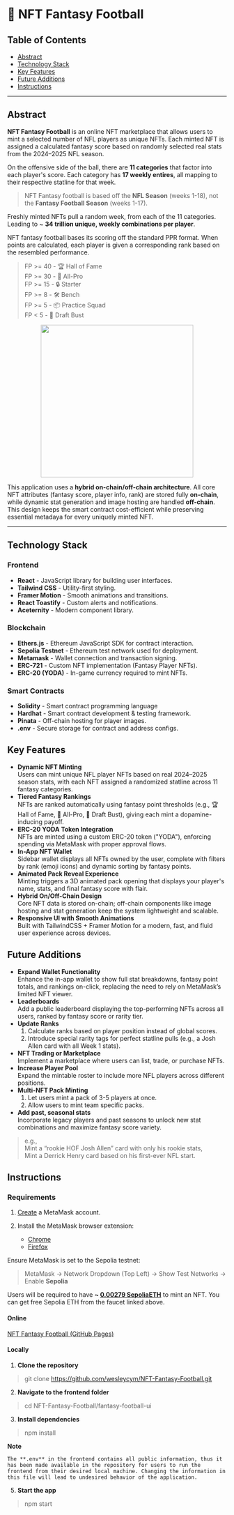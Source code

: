 # 🏈 NFT Fantasy Football   

## Table of Contents

- [Abstract](#Abstract)   
- [Technology Stack](#Technology-Stack)   
- [Key Features](#Key-Features)   
- [Future Additions](#Future-Additions)   
- [Instructions](#Instructions)   

---


## Abstract

**NFT Fantasy Football** is an online NFT marketplace that allows users to mint a selected number of NFL players as unique NFTs. Each minted NFT is assigned a calculated fantasy score based on randomly selected real stats from the 2024–2025 NFL season.

On the offensive side of the ball, there are **11 categories** that factor into each player's score. Each category has **17 weekly entires**, all mapping to their respective statline for that week.   

> NFT Fantasy football is based off the **NFL Season** (weeks 1-18), not the **Fantasy Football Season** (weeks 1-17).   

Freshly minted NFTs pull a random week, from each of the 11 categories. Leading to ~ **34 trillion unique, weekly combinations per player**.   

NFT fantasy football bases its scoring off the standard PPR format. When points are calculated, each player is given a corresponding rank based on the resembled performance.   

>  FP >= 40 - 🏆 Hall of Fame  
>  FP >= 30 - 💪 All-Pro  
>  FP >= 15 - 🔒 Starter  
>  FP >= 8 - 🛠️ Bench  
>  FP >= 5  - 📦 Practice Squad  
>  FP < 5 - 🧢 Draft Bust  

<p align="center">
    <img src="https://files.catbox.moe/x56orl.gif" width="350"  />
</p>

This application uses a **hybrid on-chain/off-chain architecture**. All core NFT attributes (fantasy score, player info, rank) are stored fully **on-chain**, while dynamic stat generation and image hosting are handled **off-chain**. This design keeps the smart contract cost-efficient while preserving essential metadaya for every uniquely minted NFT.

---

## Technology Stack   

### Frontend

- **React** - JavaScript library for building user interfaces.    
- **Tailwind CSS** - Utility-first styling.   
- **Framer Motion** - Smooth animations and transitions.     
- **React Toastify** - Custom alerts and notifications.   
- **Aceternity** - Modern component library.   

### Blockchain

- **Ethers.js** - Ethereum JavaScript SDK for contract interaction.     
- **Sepolia Testnet** - Ethereum test network used for deployment.     
- **Metamask** - Wallet connection and transaction signing.    
- **ERC-721** - Custom NFT implementation (Fantasy Player NFTs).   
- **ERC-20 (YODA)** - In-game currency required to mint NFTs.   


### Smart Contracts

- **Solidity** - Smart contract programming language
- **Hardhat** - Smart contract development & testing framework.   
- **Pinata** - Off-chain hosting for player images.   
- **.env** - Secure storage for contract and address configs.    

## Key Features

- **Dynamic NFT Minting**   
Users can mint unique NFL player NFTs based on real 2024–2025 season stats, with each NFT    assigned a randomized statline across 11 fantasy categories.   
- **Tiered Fantasy Rankings**   
NFTs are ranked automatically using fantasy point thresholds (e.g., 🏆 Hall of Fame, 💪 All-Pro, 🧢 Draft Bust), giving each mint a dopamine-inducing payoff.
- **ERC-20 YODA Token Integration**   
NFTs are minted using a custom ERC-20 token ("YODA"), enforcing spending via MetaMask with proper approval flows.   
- **In-App NFT Wallet**   
Sidebar wallet displays all NFTs owned by the user, complete with filters by rank (emoji icons) and dynamic sorting by fantasy points.
- **Animated Pack Reveal Experience**   
Minting triggers a 3D animated pack opening that displays your player's name, stats, and final fantasy score with flair.   
- **Hybrid On/Off-Chain Design**   
Core NFT data is stored on-chain; off-chain components like image hosting and stat generation keep the system lightweight and scalable.   
- **Responsive UI with Smooth Animations**   
Built with TailwindCSS + Framer Motion for a modern, fast, and fluid user experience across devices.

## Future Additions

- **Expand Wallet Functionality**   
Enhance the in-app wallet to show full stat breakdowns, fantasy point totals, and rankings on-click, replacing the need to rely on MetaMask’s limited NFT viewer.   
- **Leaderboards**   
Add a public leaderboard displaying the top-performing NFTs across all users, ranked by fantasy score or rarity tier.
- **Update Ranks**   
    1) Calculate ranks based on player position instead of global scores.    
    2) Introduce special rarity tags for perfect statline pulls (e.g., a Josh Allen card with all Week 1 stats).   
-  **NFT Trading or Marketplace**   
Implement a marketplace where users can list, trade, or purchase NFTs.   
- **Increase Player Pool**   
Expand the mintable roster to include more NFL players across different positions.   
- **Multi-NFT Pack Minting**   
    1) Let users mint a pack of 3-5 players at once.   
    2) Allow users to mint team specific packs.   
- **Add past, seasonal stats**   
Incorporate legacy players and past seasons to unlock new stat combinations and maximize fantasy score variety.     
> e.g.,    
> Mint a “rookie HOF Josh Allen” card with only his rookie stats,   
> Mint a Derrick Henry card based on his first-ever NFL start.


## Instructions   

### Requirements

1) [Create](https://metamask.io/) a MetaMask account.   

2) Install the MetaMask browser extension: 
    - [Chrome](https://chromewebstore.google.com/detail/metamask/nkbihfbeogaeaoehlefnkodbefgpgknn?hl=en)   
    - [Firefox](https://addons.mozilla.org/en-US/firefox/addon/ether-metamask/)  

Ensure MetaMask is set to the Sepolia testnet:   
> MetaMask → Network Dropdown (Top Left) → Show Test Networks → Enable **Sepolia**

Users will be required to have **~ [0.00279 SepoliaETH](https://cloud.google.com/application/web3/faucet/ethereum/sepolia)** to mint an NFT. You can get free Sepolia ETH from the faucet linked above.   


#### Online
[NFT Fantasy Football (GitHub Pages)](https://wesleycym.github.io/NFT-Fantasy-Football/)  

#### Locally 

1) **Clone the repository**   
> git clone https://github.com/wesleycym/NFT-Fantasy-Football.git
2) **Navigate to the frontend folder**   
> cd NFT-Fantasy-Football/fantasy-football-ui
3) **Install dependencies**   
> npm install  

**Note**
```
The **.env** in the frontend contains all public information, thus it has been made available in the repository for users to run the frontend from their desired local machine. Changing the information in this file will lead to undesired behavior of the application. 
```

5) **Start the app**    
> npm start   